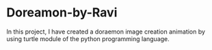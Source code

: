 # Doreamon-by-Ravi
In this project, I have created a doraemon image creation animation by using turtle module of the python programming language.

